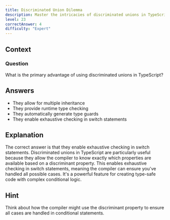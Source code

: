 ```yaml
---
title: Discriminated Union Dilemma
description: Master the intricacies of discriminated unions in TypeScript!
level: 23
correctAnswer: 4
difficulty: "Expert"
---
```


## Context

### Question
What is the primary advantage of using discriminated unions in TypeScript?

## Answers
- They allow for multiple inheritance
- They provide runtime type checking
- They automatically generate type guards
- They enable exhaustive checking in switch statements

## Explanation
The correct answer is that they enable exhaustive checking in switch statements. Discriminated unions in TypeScript are particularly useful because they allow the compiler to know exactly which properties are available based on a discriminant property. This enables exhaustive checking in switch statements, meaning the compiler can ensure you've handled all possible cases. It's a powerful feature for creating type-safe code with complex conditional logic.

## Hint
Think about how the compiler might use the discriminant property to ensure all cases are handled in conditional statements.